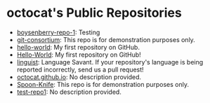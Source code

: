 # octocat's Public Repositories

- [boysenberry-repo-1](https://github.com/octocat/boysenberry-repo-1): Testing
- [git-consortium](https://github.com/octocat/git-consortium): This repo is for demonstration purposes only.
- [hello-worId](https://github.com/octocat/hello-worId): My first repository on GitHub.
- [Hello-World](https://github.com/octocat/Hello-World): My first repository on GitHub!
- [linguist](https://github.com/octocat/linguist): Language Savant. If your repository's language is being reported incorrectly, send us a pull request!
- [octocat.github.io](https://github.com/octocat/octocat.github.io): No description provided.
- [Spoon-Knife](https://github.com/octocat/Spoon-Knife): This repo is for demonstration purposes only.
- [test-repo1](https://github.com/octocat/test-repo1): No description provided.
